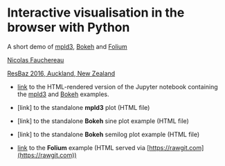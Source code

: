 # Interactive visualisation in the browser with Python

A short demo of [mpld3](http://mpld3.github.io/), [Bokeh](http://bokeh.pydata.org/) and [Folium](https://github.com/wrobstory/folium)  

[Nicolas Fauchereau](mailto:Nicolas.Fauchereau@gmail.com)  

[ResBaz 2016, Auckland, New Zealand](https://feb2016.resbaz.com/auckland/)  

+ [link](https://rawgit.com/nicolasfauchereau/ResBaz/blob/master/Interactive_plots.html) to the HTML-rendered version of the Jupyter notebook containing the [mpld3](http://mpld3.github.io/) and [Bokeh](http://bokeh.pydata.org/) examples.

+ [link] to the standalone **mpld3** plot (HTML file)
+ [link] to the standalone **Bokeh** sine plot example (HTML file)
+ [link] to the standalone **Bokeh** semilog plot example (HTML file)

+ [link](https://rawgit.com/nicolasfauchereau/PLUVAR/master/www/index.html) to the **Folium** example (HTML served via [https://rawgit.com](https://rawgit.com))
